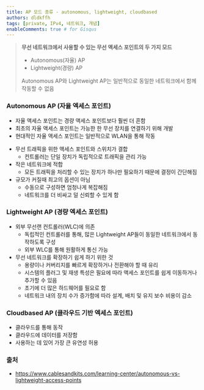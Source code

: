 ```yaml
---
title: AP 모드 종류 - autonomous, lightweight, cloudbased
authors: dldkffh
tags: [private, IPv4, 네트워크, 개념]
enableComments: true # for Gisqus
---
```


> **무선 네트워크에서 사용할 수 있는 무선 액세스 포인트의 두 가지 모드**
>
> - Autonomous(자율) AP
> - Lightweight(경량) AP
>
> Autonomous AP와 Lightweight AP는 일반적으로 동일한 네트워크에서 함께 작동할 수 없음

### Autonomous AP (자율 엑세스 포인트)

- 자율 액세스 포인트는 경량 액세스 포인트보다 훨씬 더 흔함
- 최초의 자율 액세스 포인트는 가능한 한 무선 장치를 연결하기 위해 개발
- 현대적인 자율 액세스 포인트는 일반적으로 WLAN을 통해 작동
<!--truncate-->
- 무선 트래픽을 위한 액세스 포인트와 스위치가 결합
  - 컨트롤러는 단일 장치가 독립적으로 트래픽을 관리 가능
- 작은 네트워크에 적합
  - 모든 트래픽을 처리할 수 있는 장치가 하나만 필요하기 때문에 결정이 간단해짐
- 규모가 커질때 최고의 옵션이 아님
  - 수동으로 구성하면 엄청나게 복잡해짐
  - 네트워크를 더 비싸고 덜 신뢰할 수 있게 함

### Lightweight AP (경량 엑세스 포인트)

- 외부 무선랜 컨트롤러(WLC)에 의존
  - 독립적인 컨트롤러를 통해, 많은 Lightweight AP들이 동일한 네트워크에서 동작하도록 구성
  - 외부 WLC를 통해 원활하게 통신 가능
- 무선 네트워크를 확장하기 쉽게 하기 위한 것
  - 용량이나 커버리지를 빠르게 확장하거나 전환해야 할 때 유리
  - 시스템의 플러그 및 재생 특성은 필요에 따라 액세스 포인트를 쉽게 이동하거나 추가할 수 있음
  - 초기에 더 많은 하드웨어를 필요로 함
  - 네트워크 내의 장치 수가 증가함에 따라 설계, 배치 및 유지 보수 비용이 감소

### Cloudbased AP (클라우드 기반 엑세스 포인트)

- 클라우드를 통해 동작
- 클라우드에 데이터를 저장함
- 사용하는 데 있어 가장 큰 유연성 허용

### 출처

- https://www.cablesandkits.com/learning-center/autonomous-vs-lightweight-access-points
